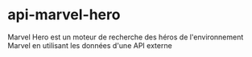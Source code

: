 # api-marvel-hero
Marvel Hero est un moteur de recherche des héros de l'environnement Marvel en utilisant les données d'une API externe

